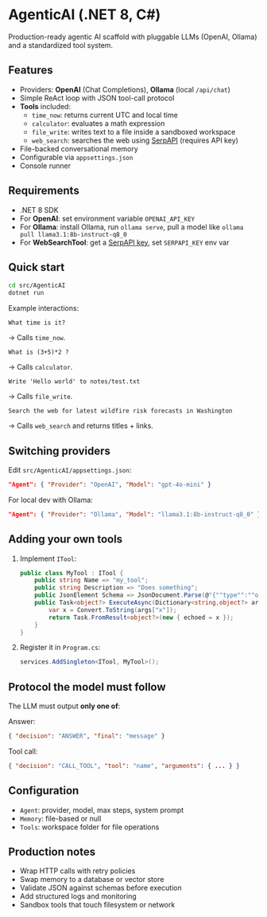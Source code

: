 # AgenticAI (.NET 8, C#)

Production-ready agentic AI scaffold with pluggable LLMs (OpenAI, Ollama) and a standardized tool system.

## Features
- Providers: **OpenAI** (Chat Completions), **Ollama** (local `/api/chat`)
- Simple ReAct loop with JSON tool-call protocol
- **Tools** included:
  - `time_now`: returns current UTC and local time
  - `calculator`: evaluates a math expression
  - `file_write`: writes text to a file inside a sandboxed workspace
  - `web_search`: searches the web using [SerpAPI](https://serpapi.com/) (requires API key)
- File-backed conversational memory
- Configurable via `appsettings.json`
- Console runner

## Requirements
- .NET 8 SDK
- For **OpenAI**: set environment variable `OPENAI_API_KEY`
- For **Ollama**: install Ollama, run `ollama serve`, pull a model like `ollama pull llama3.1:8b-instruct-q8_0`
- For **WebSearchTool**: get a [SerpAPI key](https://serpapi.com/), set `SERPAPI_KEY` env var

## Quick start
```bash
cd src/AgenticAI
dotnet run
```

Example interactions:
```
What time is it?
```
→ Calls `time_now`.

```
What is (3+5)*2 ?
```
→ Calls `calculator`.

```
Write 'Hello world' to notes/test.txt
```
→ Calls `file_write`.

```
Search the web for latest wildfire risk forecasts in Washington
```
→ Calls `web_search` and returns titles + links.

## Switching providers
Edit `src/AgenticAI/appsettings.json`:
```json
"Agent": { "Provider": "OpenAI", "Model": "gpt-4o-mini" }
```
For local dev with Ollama:
```json
"Agent": { "Provider": "Ollama", "Model": "llama3.1:8b-instruct-q8_0" }
```

## Adding your own tools
1. Implement `ITool`:
   ```csharp
   public class MyTool : ITool {
       public string Name => "my_tool";
       public string Description => "Does something";
       public JsonElement Schema => JsonDocument.Parse(@"{""type"":""object"",""properties"":{""x"":{""type"":""string""}}}").RootElement;
       public Task<object?> ExecuteAsync(Dictionary<string,object?> args, ToolContext ctx, CancellationToken ct=default) {
           var x = Convert.ToString(args["x"]);
           return Task.FromResult<object?>(new { echoed = x });
       }
   }
   ```
2. Register it in `Program.cs`:
   ```csharp
   services.AddSingleton<ITool, MyTool>();
   ```

## Protocol the model must follow
The LLM must output **only one of**:

Answer:
```json
{ "decision": "ANSWER", "final": "message" }
```

Tool call:
```json
{ "decision": "CALL_TOOL", "tool": "name", "arguments": { ... } }
```

## Configuration
- `Agent`: provider, model, max steps, system prompt
- `Memory`: file-based or null
- `Tools`: workspace folder for file operations

## Production notes
- Wrap HTTP calls with retry policies
- Swap memory to a database or vector store
- Validate JSON against schemas before execution
- Add structured logs and monitoring
- Sandbox tools that touch filesystem or network
